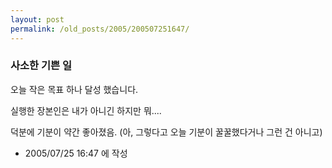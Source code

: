 ```yaml
---
layout: post
permalink: /old_posts/2005/200507251647/
---
```


### 사소한 기쁜 일


오늘 작은 목표 하나 달성 했습니다.

실행한 장본인은 내가 아니긴 하지만 뭐....

덕분에 기분이 약간 좋아졌음. (아, 그렇다고 오늘 기분이 꿀꿀했다거나 그런 건 아니고)







- 2005/07/25 16:47 에 작성
